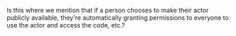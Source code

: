 Is this where we mention that if a person chooses to make their actor publicly available, they're automatically granting permissions to everyone to use the actor and access the code, etc.?
